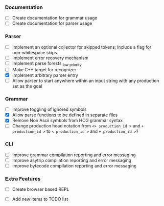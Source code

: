 
### Documentation 
- [ ] Create documentation for grammar usage
- [ ] Create documentation for parser usage

### Parser
- [ ] Implement an optional collector for skipped tokens; Include a flag for non-whitespace skips.
- [ ] Implement error recovery mechanism
- [ ] Implement parse forests <sub>low priority</sub>
- [ ] Make C++ target for recognizer
- [X] Implement arbitrary parser entry
- [ ] Allow parser to start anywhere within an input string with any production set as the goal

### Grammar
- [ ] Improve toggling of ignored symbols
- [X] Allow parse functions to be defined in separate files
- [X] Remove Non Ascii symbols from HCG grammar syntax
- [ ] Change production head notation from `<> production_id >` and `+ production_id >` to  `< production_id >` and `+ production_id >`?

### CLI
- [ ] Improve grammar compilation reporting and error messaging
- [ ] Improve asytrip compilation reporting and error messaging
- [ ] Improve bytecode compilation reporting and error messaging

### Extra Features
- [ ] Create browser based REPL    
- [ ] Add new items to TODO list

